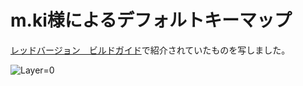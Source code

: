 # m.ki様によるデフォルトキーマップ
[レッドバージョン　ビルドガイド](https://github.com/telzo2000/cool836A/blob/master/buildguide_red.md)で紹介されていたものを写しました。

![Layer=0](https://github.com/)